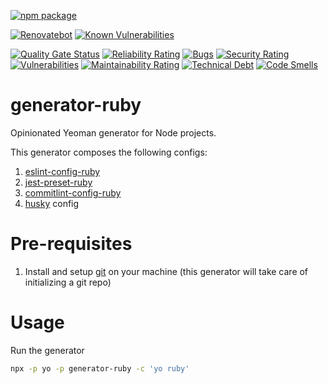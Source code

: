 [![npm package](https://img.shields.io/npm/v/generator-ruby?label=npm%20package)](https://www.npmjs.com/package/generator-ruby)

[![Renovatebot](https://img.shields.io/badge/Renovate-enabled-success)](https://renovateapp.com/)
[![Known Vulnerabilities](https://snyk.io/test/github/s14k51/generator-ruby/badge.svg?targetFile=package.json)](https://snyk.io/test/github/s14k51/generator-ruby?targetFile=package.json)

[![Quality Gate Status](https://sonarcloud.io/api/project_badges/measure?project=s14k51_generator-ruby&metric=alert_status)](https://sonarcloud.io/dashboard?id=s14k51_generator-ruby)
[![Reliability Rating](https://sonarcloud.io/api/project_badges/measure?project=s14k51_generator-ruby&metric=reliability_rating)](https://sonarcloud.io/dashboard?id=s14k51_generator-ruby)
[![Bugs](https://sonarcloud.io/api/project_badges/measure?project=s14k51_generator-ruby&metric=bugs)](https://sonarcloud.io/dashboard?id=s14k51_generator-ruby)
[![Security Rating](https://sonarcloud.io/api/project_badges/measure?project=s14k51_generator-ruby&metric=security_rating)](https://sonarcloud.io/dashboard?id=s14k51_generator-ruby)
[![Vulnerabilities](https://sonarcloud.io/api/project_badges/measure?project=s14k51_generator-ruby&metric=vulnerabilities)](https://sonarcloud.io/dashboard?id=s14k51_generator-ruby)
[![Maintainability Rating](https://sonarcloud.io/api/project_badges/measure?project=s14k51_generator-ruby&metric=sqale_rating)](https://sonarcloud.io/dashboard?id=s14k51_generator-ruby)
[![Technical Debt](https://sonarcloud.io/api/project_badges/measure?project=s14k51_generator-ruby&metric=sqale_index)](https://sonarcloud.io/dashboard?id=s14k51_generator-ruby)
[![Code Smells](https://sonarcloud.io/api/project_badges/measure?project=s14k51_generator-ruby&metric=code_smells)](https://sonarcloud.io/dashboard?id=s14k51_generator-ruby)

# generator-ruby

Opinionated Yeoman generator for Node projects.

This generator composes the following configs:

1. [eslint-config-ruby](https://www.npmjs.com/package/eslint-config-ruby)
2. [jest-preset-ruby](https://www.npmjs.com/package/jest-preset-ruby)
3. [commitlint-config-ruby](https://www.npmjs.com/package/commitlint-config-ruby)
4. [husky](https://www.npmjs.com/package/husky) config

# Pre-requisites

1. Install and setup [git](https://git-scm.com/downloads) on your machine (this generator will take care of initializing a git repo)

# Usage

Run the generator

```bash
npx -p yo -p generator-ruby -c 'yo ruby'
```
